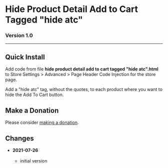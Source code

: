 # Hide Product Detail Add to Cart Tagged "hide atc"

### Version 1.0

---

## Quick Install

Add code from file **hide product detail add to cart tagged "hide atc".html** to
Store Settings > Advanced > Page Header Code Injection for the store page.

Add a "hide atc" tag, without the quotes, to each product where you want to hide
the Add To Cart button.

## Make a Donation

Please consider [making a donation](https://github.com/tomsWebConsulting/twcsl#make-a-donation).

## Changes

<!-- * **2021-07-01**
<br><br>
  * added code to change read more link
  * use twcsl
  * bumped version to 0.1d2
  <br><br -->
* **2021-07-26**
<br><br>
  * initial version

